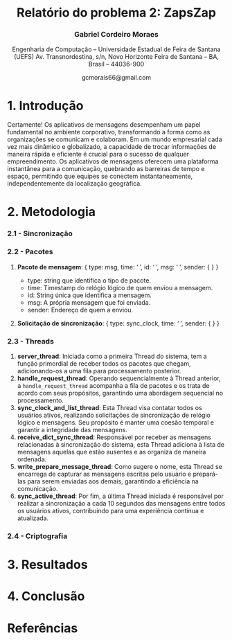 <div align="center">
  <h1>
      Relatório do problema 2: ZapsZap
  </h1>

  <h3>
    Gabriel Cordeiro Moraes
  </h3>

  <p>
    Engenharia de Computação – Universidade Estadual de Feira de Santana (UEFS)
    Av. Transnordestina, s/n, Novo Horizonte
    Feira de Santana – BA, Brasil – 44036-900
  </p>

  <center>gcmorais66@gmail.com</center>

</div>

# 1. Introdução

Certamente! Os aplicativos de mensagens desempenham um papel fundamental no ambiente corporativo, transformando a forma como as organizações se comunicam e colaboram. Em um mundo empresarial cada vez mais dinâmico e globalizado, a capacidade de trocar informações de maneira rápida e eficiente é crucial para o sucesso de qualquer empreendimento. Os aplicativos de mensagens oferecem uma plataforma instantânea para a comunicação, quebrando as barreiras de tempo e espaço, permitindo que equipes se conectem instantaneamente, independentemente da localização geográfica.

# 2. Metodologia

### 2.1 - Sincronização


### 2.2 - Pacotes

1. **Pacote de mensagem**: { type: msg, time: ‘ ’,  id: ‘ ’, msg: ‘ ’, sender: { } }
   * type: string que identifica o tipo de pacote.
   * time: Timestamp do relógio lógico de quem enviou a mensagem.
   * id: String única que identifica a mensagem.
   * msg: A própria mensagem que foi enviada.
   * sender: Endereço de quem a enviou.

2. **Solicitação de sincronização**: { type: sync_clock, time: ‘ ’, sender: { } }
   

### 2.3 - Threads

1. **server_thread**: Iniciada como a primeira Thread do sistema, tem a função primordial de receber todos os pacotes que chegam, adicionando-os a uma fila para processamento posterior.
2. **handle_request_thread**: Operando sequencialmente à Thread anterior, a `handle_request_thread` acompanha a fila de pacotes e os trata de acordo com seus propósitos, garantindo uma abordagem sequencial no processamento.
3. **sync_clock_and_list_thread**: Esta Thread visa contatar todos os usuários ativos, realizando solicitações de sincronização de relógio lógico e mensagens. Seu propósito é manter uma coesão temporal e garantir a integridade das mensagens.
4. **receive_dict_sync_thread**: Responsável por receber as mensagens relacionadas à sincronização do sistema, esta Thread adiciona à lista de mensagens aquelas que estão ausentes e as organiza de maneira ordenada.
5. **write_prepare_message_thread**: Como sugere o nome, esta Thread se encarrega de capturar as mensagens escritas pelo usuário e prepará-las para serem enviadas aos demais, garantindo a eficiência na comunicação.
6. **sync_active_thread**: Por fim, a última Thread iniciada é responsável por realizar a sincronização a cada 10 segundos das mensagens entre todos os usuários ativos, contribuindo para uma experiência contínua e atualizada.

### 2.4 - Criptografia



# 3. Resultados


# 4. Conclusão


# Referências
